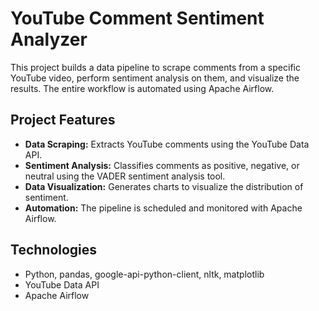# YouTube Comment Sentiment Analyzer

This project builds a data pipeline to scrape comments from a specific YouTube video, perform sentiment analysis on them, and visualize the results. The entire workflow is automated using Apache Airflow.

## Project Features
- **Data Scraping:** Extracts YouTube comments using the YouTube Data API.
- **Sentiment Analysis:** Classifies comments as positive, negative, or neutral using the VADER sentiment analysis tool.
- **Data Visualization:** Generates charts to visualize the distribution of sentiment.
- **Automation:** The pipeline is scheduled and monitored with Apache Airflow.

## Technologies
- Python, pandas, google-api-python-client, nltk, matplotlib
- YouTube Data API
- Apache Airflow
